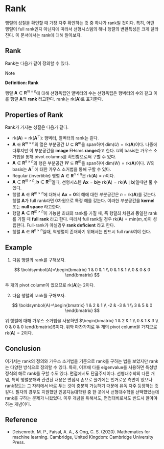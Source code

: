 # Rank

행렬의 성질을 확인할 때 가장 자주 확인하는 것 중 하나가 rank일 것이다. 특히, 어떤 행렬이 full rank인지 아닌지에 따라서 선형시스템의 해나 행렬의 변환특성은 크게 달라진다. 이 문서에서는 rank에 대해 알아보자.

## Rank

Rank는 다음가 같이 정의할 수 있다.

> [!NOTE]
> **Definition: Rank**
>
> 행렬 $\boldsymbol{A} \in \mathbf{R}^{m \times n}$에 대해 선형독립인 열벡터의 수는 선형독립은 행벡터의 수와 같고 이를 행렬 $\boldsymbol{A}$의 **rank** 라고한다. rank는 $\text{rk}(\boldsymbol{A})$로 표기한다.

## Properties of Rank

Rank가 가지는 성질은 다음가 같다.

* $\text{rk}(\boldsymbol{A}) = \text{rk}(\boldsymbol{A}^{\top})$: 행벡터, 열벡터의 rank는 같다.
* $\boldsymbol{A} \in \mathbf{R}^{m \times n}$의 열은 부분공간 $U \subseteq \mathbf{R}^{m}$을 span하며 $\text{dim}(U) = \text{rk}(\boldsymbol{A})$이다. 나중에 다루지만 이 부분공간을 **image** EHsms **range**라고 한다. $U$의 basis는 가우스 소거법을 통해 pivot columns를 확인함으로써 구할 수 있다.
* $\boldsymbol{A} \in \mathbf{R}^{n \times n}$의 행은 부분공간 $W \subseteq \mathbf{R}^{m}$을 span하며 $\text{dim}(W) = \text{rk}(\boldsymbol{A})$이다. $W$의 basis는 $\boldsymbol{A}^{\top}$에 대한 가우스 소거법을 통해 구할 수 있다.
* Regular (invertible) 행렬 $\boldsymbol{A} \in \mathbf{R}^{n \times n}$은 $\text{rk}(\boldsymbol{A})=n$이다.
* $\boldsymbol{A} \in \mathbf{R}^{m \times n}, \boldsymbol{b} \in \mathbf{R}^{m}$일때, 선형시스템 $\boldsymbol{Ax} = \boldsymbol{b}$는 $\text{rk}(\boldsymbol{A}) = \text{rk}(\boldsymbol{A} \mid \boldsymbol{b})$일때만 풀 수 있다.
* 행렬 $\boldsymbol{A} \in \mathbf{R}^{m \times n}$에 대해서 $\boldsymbol{Ax} = \boldsymbol{0}$의 해에 대한 부분공간은 $n - \text{rk}(\boldsymbol{A})$를 갖는다. 행렬 $\boldsymbol{A}$가 full rank라면 0차원으로 특정 해를 갖는다. 이러한 부분공간을 **kernel** 또는 **null space** 라고한다.
* 행렬 $\boldsymbol{A} \in \mathbf{R}^{m \times n}$이 가능한 최대의 rank를 가질 때, 즉 행렬츼 차원과 동일한 rank를 가질 때 **full rank** 라고 한다. 따라서 full rank일 경우 $\text{rk}(\boldsymbol{A}) = \text{min}(m, n)$이 성립한다. Full-rank가 아닐경우 **rank deficient** 라고 한다.
* 행렬 $\boldsymbol{A} \in \mathbf{R}^{n \times n}$일때, 역행렬이 존재하기 위해서는 반드시 full rank여야 한다.

## Example

1. 다음 행렬의 rank를 구해보자.

  $$
  \boldsymbol{A}=\begin{bmatrix}
    1 & 0 & 1 \\
    0 & 1 & 1 \\
    0 & 0 & 0
  \end{bmatrix}
  $$

  두 개의 pivot column이 있으므로 $\text{rk}(\boldsymbol{A})$는 2이다.

2. 다음 행렬의 rank를 구해보자.

  $$
  \boldsymbol{A}=\begin{bmatrix}
    1 & 2 & 1 \\
    -2 & -3 & 1 \\
    3 & 5 & 0
  \end{bmatrix}
  $$

  위 행렬에 대해 가우스 소거법을 사용하면 $\begin{bmatrix} 1 & 2 & 1 \\ 0 & 1 & 3 \\ 0 & 0 & 0 \end{bmatrix}$이다. 위와 마찬가지로 두 개의 pivot column을 가지므로 $\text{rk}(\boldsymbol{A})=2$이다.

## Conclusion

여기서는 rank의 정의와 가우스 소거법을 기준으로 rank를 구하는 법을 보았지만 rank는 다양한 방식으로 정의할 수 있다. 특히, 이후에 다룰 eigenvalue를 사용하면 특성방정식의 해로 rank를 구할 수도 있다. 면접에서도 단골주제이다. 선형대수학의 다른 개념, 특히 행렬분해와 관련된 내용은 면접시 손으로 풀기에는 번거로운 측면이 있으나 rank정도는 그 자리에서 바로 푸는 것이 충분히 가능하기 때문에 유독 자주 등장하는 것 같다. 필자의 경우도 지원했던 인공지능대학원 중 한 곳에서 선형대수학을 선택했었는데 rank를 구하는 문제가 나왔었다. 이후 개념을 위해서도, 면접대비로서도 반드시 알아야 하는 개념이다.

## Reference

* Deisenroth, M. P., Faisal, A. A., & Ong, C. S. (2020). Mathematics for machine learning. Cambridge, United Kingdom: Cambridge University Press.
